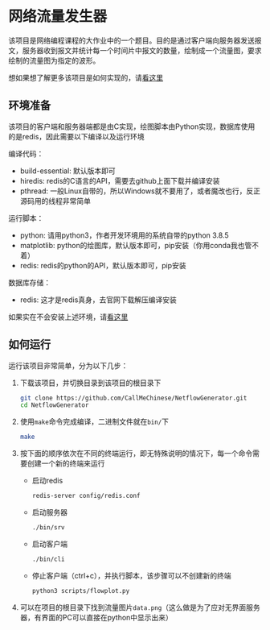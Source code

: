 # 网络流量发生器

该项目是网络编程课程的大作业中的一个题目。目的是通过客户端向服务器发送报文，服务器收到报文并统计每一个时间片中报文的数量，绘制成一个流量图，要求绘制的流量图为指定的波形。

想如果想了解更多该项目是如何实现的，请[看这里](docs/methodology.md)

## 环境准备

该项目的客户端和服务器端都是由C实现，绘图脚本由Python实现，数据库使用的是redis，因此需要以下编译以及运行环境

编译代码：

+ build-essential: 默认版本即可
+ hiredis: redis的C语言的API，需要去github上面下载并编译安装
+ pthread: 一般Linux自带的，所以Windows就不要用了，或者魔改也行，反正源码用的线程非常简单

运行脚本：

+ python: 请用python3，作者开发环境用的系统自带的python 3.8.5
+ matplotlib: python的绘图库，默认版本即可，pip安装（你用conda我也管不着）
+ redis: redis的python的API，默认版本即可，pip安装

数据库存储：

+ redis: 这才是redis真身，去官网下载解压编译安装

如果实在不会安装上述环境，请[看这里](docs/envinstall.md)

## 如何运行

运行该项目非常简单，分为以下几步：

1. 下载该项目，并切换目录到该项目的根目录下

    ```bash
    git clone https://github.com/CallMeChinese/NetflowGenerator.git
    cd NetflowGenerator
    ```

2. 使用<code>make</code>命令完成编译，二进制文件就在<code>bin/</code>下

    ```bash
    make
    ```

3. 按下面的顺序依次在不同的终端运行，即无特殊说明的情况下，每一个命令需要创建一个新的终端来运行

    + 启动redis

        ```bash
        redis-server config/redis.conf
        ```

    + 启动服务器

        ```bash
        ./bin/srv
        ```

    + 启动客户端

        ```bash
        ./bin/cli
        ```

    + 停止客户端（ctrl+c），并执行脚本，该步骤可以不创建新的终端

        ```bash
        python3 scripts/flowplot.py
        ```

4. 可以在项目的根目录下找到流量图片<code>data.png</code>（这么做是为了应对无界面服务器，有界面的PC可以直接在python中显示出来）
